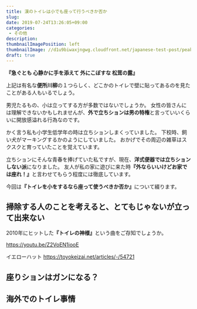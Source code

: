 ```yaml
---
title: 漢のトイレは小でも座って行うべきか否か
slug: 
date: 2019-07-24T13:26:05+09:00
categories: 
 - その他
description: 
thumbnailImagePosition: left
thumbnailImage: //d1u9biwaxjngwg.cloudfront.net/japanese-test-post/peak-140.jpg
draft: true
---
```


<!--more-->

<strong>『急ぐとも 心静かに手を添えて 外にこぼすな 松茸の露』</strong>

上記は有名な<strong>便所川柳</strong>の１つらしく、どこかのトイレで壁に貼ってあるのを見たことがある人もいるでしょう。

男児たるもの、小は立ってする方が多数ではないでしょうか。
女性の皆さんには理解できないかもしれませんが、<strong>外で立ちションは男の特権</strong>と言っていいくらいに開放感溢れる行為なのです。
&nbsp;

かく言う私も小学生低学年の時は立ちションしまくっていました。
下校時、飼い犬がマーキングするかのようにしていました。
おかげでその周辺の雑草はスクスクと育っていたことを覚えています。
&nbsp;

立ちションにそんな青春を捧げていた私ですが、現在、<strong>洋式便器では立ちションしない派</strong>になりました。
友人が私の家に遊びに来た時<strong>『外ならいいけどお家では座れ！』</strong>と言わせてもらう程度には徹底しています。
&nbsp;

今回は<strong>『トイレを小をするなら座って使うべきか否か』</strong>について綴ります。

<h2>掃除する人のことを考えると、とてもじゃないが立って出来ない</h2>

2010年にヒットした<strong>『トイレの神様』</strong>という曲をご存知でしょうか。

https://youtu.be/Z2VoEN1iooE

イエローハット
https://toyokeizai.net/articles/-/54721

<h2>座りションはガンになる？</h2>

<h2>海外でのトイレ事情</h2>
